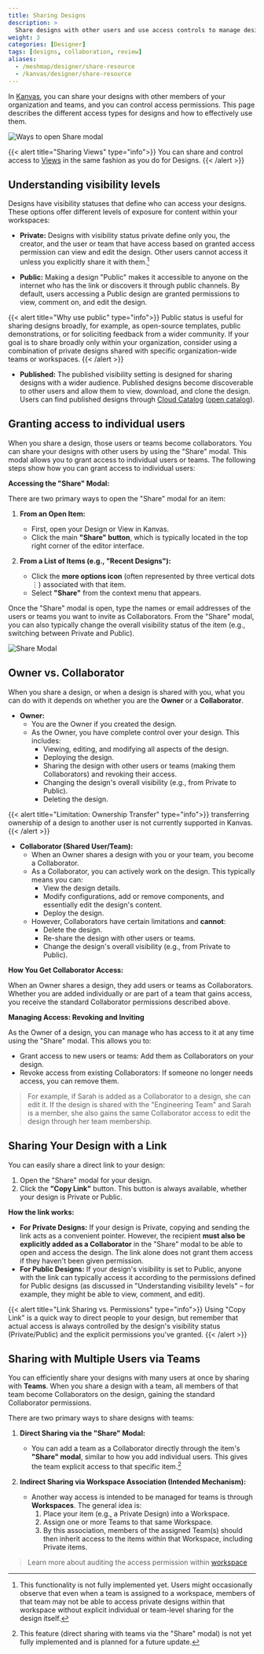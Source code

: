 ```yaml
---
title: Sharing Designs
description: >
  Share designs with other users and use access controls to manage design permissions and visibility.
weight: 3
categories: [Designer]
tags: [designs, collaboration, review]
aliases:
  - /meshmap/designer/share-resource
  - /kanvas/designer/share-resource
---
```


In [Kanvas](https://kanvas.new/), you can share your designs with other members of your organization and teams, and you can control access permissions. This page describes the different access types for designs and how to effectively use them.

![Ways to open Share modal](/kanvas/designer/sharing/model-where.gif)

{{< alert title="Sharing Views" type="info">}}
You can share and control access to [Views](/kanvas/operator/views) in the same fashion as you do for Designs.
{{< /alert >}}

## Understanding visibility levels

Designs have visibility statuses that define who can access your designs. These options offer different levels of exposure for content within your workspaces:

- **Private:** Designs with visibility status private define only you, the creator, and the user or team that have access based on granted access permission can view and edit the design. Other users cannot access it unless you explicitly share it with them.[^1]

- **Public:**  Making a design "Public" makes it accessible to anyone on the internet who has the link or discovers it through public channels. By default, users accessing a Public design are granted permissions to view, comment on, and edit the design. 

{{< alert title="Why use public" type="info">}}
Public status is useful for sharing designs broadly, for example, as open-source templates, public demonstrations, or for soliciting feedback from a wider community. If your goal is to share broadly only within your organization, consider using a combination of private designs shared with specific organization-wide teams or workspaces.
{{< /alert >}}

- **Published:**  The published visibility setting is designed for sharing designs with a wider audience. Published designs become discoverable to other users and allow them to view, download, and clone the design. Users can find published designs through [Cloud Catalog](/cloud/catalog) ([open catalog](https://cloud.layer5.io/catalog)).

## Granting access to individual users

When you share a design, those users or teams become collaborators. You can share your designs with other users by using the "Share" modal. This modal allows you to grant access to individual users or teams. The following steps show how you can grant access to individual users:

**Accessing the "Share" Modal:**

There are two primary ways to open the "Share" modal for an item:

1.  **From an Open Item:**
    * First, open your Design or View in Kanvas.
    * Click the main **"Share" button**, which is typically located in the top right corner of the editor interface.

2.  **From a List of Items (e.g., "Recent Designs"):**
    * Click the **more options icon** (often represented by three vertical dots ⋮) associated with that item.
    * Select **"Share"** from the context menu that appears.

Once the "Share" modal is open, type the names or email addresses of the users or teams you want to invite as Collaborators. From the "Share" modal, you can also typically change the overall visibility status of the item (e.g., switching between Private and Public).

![Share Modal](/kanvas/designer/sharing/share-model.png)

## Owner vs. Collaborator

When you share a design, or when a design is shared with you, what you can do with it depends on whether you are the **Owner** or a **Collaborator**. 

-   **Owner:**
    -   You are the Owner if you created the design.
    -   As the Owner, you have complete control over your design. This includes:
        -   Viewing, editing, and modifying all aspects of the design.
        -   Deploying the design.
        -   Sharing the design with other users or teams (making them Collaborators) and revoking their access.
        -   Changing the design's overall visibility (e.g., from Private to Public).
        -   Deleting the design.

{{< alert title="Limitation: Ownership Transfer" type="info">}}
transferring ownership of a design to another user is not currently supported in Kanvas.
{{< /alert >}}

-   **Collaborator (Shared User/Team):**
    -   When an Owner shares a design with you or your team, you become a Collaborator.
    -   As a Collaborator, you can actively work on the design. This typically means you can:
        -   View the design details.
        -   Modify configurations, add or remove components, and essentially edit the design's content.
        -   Deploy the design.
    -   However, Collaborators have certain limitations and **cannot**:
        -   Delete the design.
        -   Re-share the design with other users or teams.
        -   Change the design's overall visibility (e.g., from Private to Public).

**How You Get Collaborator Access:**

When an Owner shares a design, they add users or teams as Collaborators. Whether you are added individually or are part of a team that gains access, you receive the standard Collaborator permissions described above.

**Managing Access: Revoking and Inviting**

As the Owner of a design, you can manage who has access to it at any time using the "Share" modal. This allows you to:

-   Grant access to new users or teams: Add them as Collaborators on your design.
-   Revoke access from existing Collaborators: If someone no longer needs access, you can remove them.

> For example, if Sarah is added as a Collaborator to a design, she can edit it. If the design is shared with the "Engineering Team" and Sarah is a member, she also gains the same Collaborator access to edit the design through her team membership.

## Sharing Your Design with a Link

You can easily share a direct link to your design:

1.  Open the "Share" modal for your design.
2.  Click the **"Copy Link"** button. This button is always available, whether your design is Private or Public.

**How the link works:**

-   **For Private Designs:** If your design is Private, copying and sending the link acts as a convenient pointer. However, the recipient **must also be explicitly added as a Collaborator** in the "Share" modal to be able to open and access the design. The link alone does not grant them access if they haven't been given permission.
-   **For Public Designs:** If your design's visibility is set to Public, anyone with the link can typically access it according to the permissions defined for Public designs (as discussed in "Understanding visibility levels" – for example, they might be able to view, comment, and edit).

{{< alert title="Link Sharing vs. Permissions" type="info">}}
Using "Copy Link" is a quick way to direct people to your design, but remember that actual access is always controlled by the design's visibility status (Private/Public) and the explicit permissions you've granted.
{{< /alert >}}

## Sharing with Multiple Users via Teams

You can efficiently share your designs with many users at once by sharing with **Teams**. When you share a design with a team, all members of that team become Collaborators on the design, gaining the standard Collaborator permissions.

There are two primary ways to share designs with teams:

1.  **Direct Sharing via the "Share" Modal:**
    * You can add a team as a Collaborator directly through the item's **"Share" modal**, similar to how you add individual users. This gives the team explicit access to that specific item.[^2]

2.  **Indirect Sharing via Workspace Association (Intended Mechanism):**
    * Another way access is intended to be managed for teams is through **Workspaces**. The general idea is:
        1.  Place your item (e.g., a Private Design) into a Workspace.
        2.  Assign one or more Teams to that same Workspace.
        3.  By this association, members of the assigned Team(s) should then inherit access to the items within that Workspace, including Private items.

> Learn more about auditing the access permission within [workspace](/cloud/spaces/workspaces/)

[^1]: This functionality is not fully implemented yet. Users might occasionally observe that even when a team is assigned to a workspace, members of that team may not be able to access private designs within that workspace without explicit individual or team-level sharing for the design itself.
[^2]: This feature (direct sharing with teams via the "Share" modal) is not yet fully implemented and is planned for a future update.